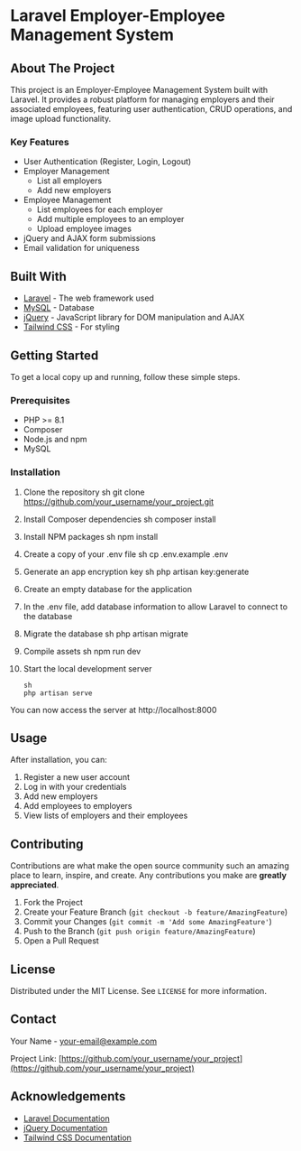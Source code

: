 # Laravel Employer-Employee Management System

## About The Project

This project is an Employer-Employee Management System built with Laravel. It provides a robust platform for managing employers and their associated employees, featuring user authentication, CRUD operations, and image upload functionality.

### Key Features

-   User Authentication (Register, Login, Logout)
-   Employer Management
    -   List all employers
    -   Add new employers
-   Employee Management
    -   List employees for each employer
    -   Add multiple employees to an employer
    -   Upload employee images
-   jQuery and AJAX form submissions
-   Email validation for uniqueness

## Built With

-   [Laravel](https://laravel.com) - The web framework used
-   [MySQL](https://www.mysql.com/) - Database
-   [jQuery](https://jquery.com/) - JavaScript library for DOM manipulation and AJAX
-   [Tailwind CSS](https://tailwindcss.com/) - For styling

## Getting Started

To get a local copy up and running, follow these simple steps.

### Prerequisites

-   PHP >= 8.1
-   Composer
-   Node.js and npm
-   MySQL

### Installation

1. Clone the repository
   sh
   git clone https://github.com/your_username/your_project.git

2. Install Composer dependencies
   sh
   composer install

3. Install NPM packages
   sh
   npm install

4. Create a copy of your .env file
   sh
   cp .env.example .env

5. Generate an app encryption key
   sh
   php artisan key:generate

6. Create an empty database for the application
7. In the .env file, add database information to allow Laravel to connect to the database
8. Migrate the database
   sh
   php artisan migrate

9. Compile assets
   sh
   npm run dev

10. Start the local development server
    ```
    sh
    php artisan serve

You can now access the server at http://localhost:8000

## Usage

After installation, you can:

1. Register a new user account
2. Log in with your credentials
3. Add new employers
4. Add employees to employers
5. View lists of employers and their employees

## Contributing

Contributions are what make the open source community such an amazing place to learn, inspire, and create. Any contributions you make are **greatly appreciated**.

1. Fork the Project
2. Create your Feature Branch (`git checkout -b feature/AmazingFeature`)
3. Commit your Changes (`git commit -m 'Add some AmazingFeature'`)
4. Push to the Branch (`git push origin feature/AmazingFeature`)
5. Open a Pull Request

## License

Distributed under the MIT License. See `LICENSE` for more information.

## Contact

Your Name - [your-email@example.com](mailto:your-email@example.com)

Project Link: [https://github.com/your_username/your_project](https://github.com/your_username/your_project)

## Acknowledgements

-   [Laravel Documentation](https://laravel.com/docs)
-   [jQuery Documentation](https://api.jquery.com/)
-   [Tailwind CSS Documentation](https://tailwindcss.com/docs)
